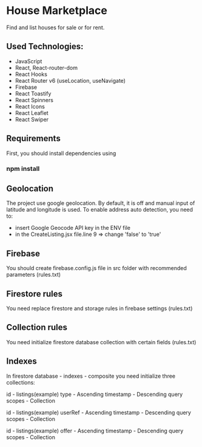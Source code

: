 # House Marketplace

Find and list houses for sale or for rent. 

## Used Technologies:

- JavaScript
- React, React-router-dom
- React Hooks
- React Router v6 (useLocation, useNavigate)
- Firebase
- React Toastify
- React Spinners
- React Icons
- React Leaflet
- React Swiper 
## Requirements

First, you should install dependencies using 
### npm install

## Geolocation

The project use google geolocation. By default, it is off and manual input of latitude and longitude is used. To enable address auto detection, you need to:
- insert Google Geocode API key in the ENV file
- in the CreateListing.jsx file.line 9 => change 'false' to 'true'
## Firebase

You should create firebase.config.js file in src folder with recommended parameters (rules.txt)

## Firestore rules

You need replace firestore and storage rules in firebase settings (rules.txt)

## Collection rules

You need initialize firestore database collection with certain fields (rules.txt) 

## Indexes

In firestore database - indexes - composite you need initialize three collections:

id - listings(example)
type - Ascending
timestamp - Descending
query scopes - Collection 

id - listings(example)
userRef - Ascending
timestamp - Descending
query scopes - Collection 

id - listings(example)
offer - Ascending
timestamp - Descending
query scopes - Collection 